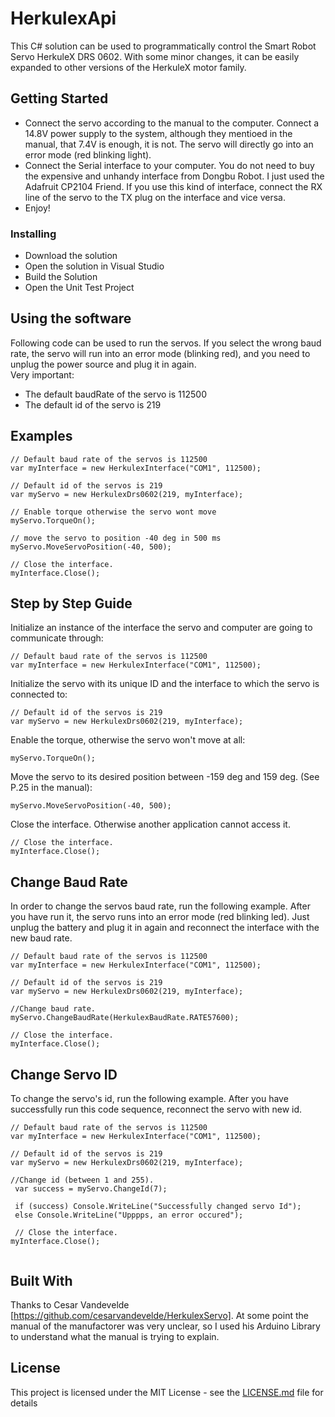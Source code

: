 # HerkulexApi

This C# solution can be used to programmatically control the Smart Robot Servo HerkuleX DRS 0602. 
With some minor changes, it can be easily expanded to other versions of the HerkuleX motor family. 

## Getting Started
* Connect the servo according to the manual to the computer. Connect a 14.8V power supply to the system, although they mentioed in the manual, that 7.4V is enough, it is not. The servo will directly go into an error mode (red blinking light). 
* Connect the Serial interface to your computer. You do not need to buy the expensive and unhandy interface from Dongbu Robot. I just used the Adafruit CP2104 Friend. If you use this kind of interface, connect the RX line of the servo to the TX plug on the interface and vice versa. 
* Enjoy!

### Installing
*  Download the solution 
*  Open the solution in Visual Studio 
*  Build the Solution
*  Open the Unit Test Project

## Using the software

Following code can be used to run the servos. 
If you select the wrong baud rate, the servo will run into an error mode (blinking red), and you need to unplug the power source and plug it in again.  
Very important: 
* The default baudRate of the servo is 112500
* The default id of the servo is 219

## Examples

```
// Default baud rate of the servos is 112500
var myInterface = new HerkulexInterface("COM1", 112500);

// Default id of the servos is 219
var myServo = new HerkulexDrs0602(219, myInterface);

// Enable torque otherwise the servo wont move
myServo.TorqueOn();

// move the servo to position -40 deg in 500 ms
myServo.MoveServoPosition(-40, 500);

// Close the interface. 
myInterface.Close();
```

## Step by Step Guide


Initialize an instance of the interface the servo and computer are going to communicate through: 
```
// Default baud rate of the servos is 112500
var myInterface = new HerkulexInterface("COM1", 112500);
```

Initialize the servo with its unique ID and the interface to which the servo is connected to: 

```
// Default id of the servos is 219
var myServo = new HerkulexDrs0602(219, myInterface);
```
Enable the torque, otherwise the servo won't move at all: 
```
myServo.TorqueOn();
```
Move the servo to its desired position between -159 deg and 159 deg. (See P.25 in the manual):
```
myServo.MoveServoPosition(-40, 500);
```
Close the interface. Otherwise another application cannot access it. 
```
// Close the interface. 
myInterface.Close();
```
## Change Baud Rate

In order to change the servos baud rate, run the following example. After you have run it, the servo runs into an error mode (red blinking led). Just unplug the battery and plug it in again and reconnect the interface with the new baud rate. 

```
// Default baud rate of the servos is 112500
var myInterface = new HerkulexInterface("COM1", 112500);

// Default id of the servos is 219
var myServo = new HerkulexDrs0602(219, myInterface);

//Change baud rate.
myServo.ChangeBaudRate(HerkulexBaudRate.RATE57600);

// Close the interface. 
myInterface.Close();
```

## Change Servo ID
To change the servo's id, run the following example. After you have successfully run this code sequence, reconnect the servo with new id. 

```
// Default baud rate of the servos is 112500
var myInterface = new HerkulexInterface("COM1", 112500);

// Default id of the servos is 219
var myServo = new HerkulexDrs0602(219, myInterface);

//Change id (between 1 and 255).
 var success = myServo.ChangeId(7);
 
 if (success) Console.WriteLine("Successfully changed servo Id");
 else Console.WriteLine("Upppps, an error occured"); 
 
 // Close the interface. 
myInterface.Close();
 
```


## Built With

Thanks to Cesar Vandevelde [https://github.com/cesarvandevelde/HerkulexServo]. At some point the manual of the manufactorer was very unclear, so I used his Arduino Library to understand what the manual is trying to explain. 

## License

This project is licensed under the MIT License - see the [LICENSE.md](LICENSE.md) file for details



